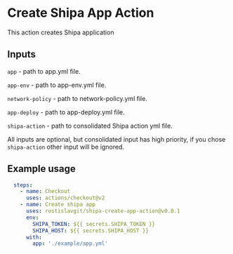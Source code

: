 # Create Shipa App Action

This action creates Shipa application

## Inputs

`app` - path to app.yml file.

`app-env` - path to app-env.yml file.

`network-policy` - path to network-policy.yml file.

`app-deploy` - path to app-deploy.yml file.

`shipa-action` - path to consolidated Shipa action yml file.

All inputs are optional, but consolidated input has high priority, 
if you chose `shipa-action` other input will be ignored.


## Example usage

```yaml
  steps:
    - name: Checkout
      uses: actions/checkout@v2
    - name: Create shipa app
      uses: rostislavgit/shipa-create-app-action@v0.0.1
      env:
        SHIPA_TOKEN: ${{ secrets.SHIPA_TOKEN }}
        SHIPA_HOST: ${{ secrets.SHIPA_HOST }}
      with:
        app: './example/app.yml'
```
